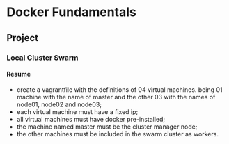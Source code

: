 # Docker Fundamentals

## Project

### Local Cluster Swarm

#### Resume
- create a vagrantfile with the definitions of 04 virtual machines. being 01 machine with the name of master and the other 03 with the names of node01, node02 and node03;
- each virtual machine must have a fixed ip;
- all virtual machines must have docker pre-installed;
- the machine named master must be the cluster manager node;
- the other machines must be included in the swarm cluster as workers.



